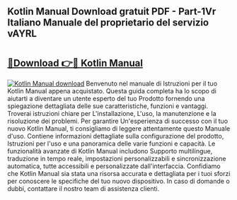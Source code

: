 ## Kotlin Manual Download gratuit PDF - Part-1Vr Italiano Manuale del proprietario del servizio vAYRL

# <h2><a href="http://dfbkviw.blite.top/?on=Kotlin+Manual">🔗Download 👉🔴 Kotlin Manual</a></h2>

[![Kotlin Manual download](https://i.imgur.com/lujVjoI.png)](http://dfbkviw.blite.top/?on=Kotlin+Manual)
Benvenuto nel manuale di Istruzioni per il tuo Kotlin Manual appena acquistato. Questa guida completa ha lo scopo di aiutarti a diventare un utente esperto del tuo Prodotto fornendo una spiegazione dettagliata delle sue caratteristiche, funzioni e vantaggi. Troverai istruzioni chiare per L'installazione, L'uso, la manutenzione e la risoluzione dei problemi. Per garantire Un'esperienza di successo con il tuo nuovo Kotlin Manual, ti consigliamo di leggere attentamente questo Manuale d'uso. Contiene informazioni dettagliate sulla configurazione del prodotto, Istruzioni per l'uso e una panoramica delle varie funzioni e capacità. Le funzionalità avanzate di Kotlin Manual includono Supporto multilingue, traduzione in tempo reale, impostazioni personalizzabili e sincronizzazione automatica, tutte accessibili e personalizzate dall'interfaccia. Confidiamo che Kotlin Manual sia stata una risorsa accurata e dettagliata per i tuoi sforzi per conoscere le specifiche del tuo nuovo dispositivo. In caso di domande o dubbi, contattare il nostro team di assistenza clienti.
